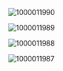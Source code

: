 ![1000011990](https://github.com/togetherforeverr/togetherforeverr/assets/154046711/235572fc-da3f-476b-ad3f-587d0a9f91f8)

![1000011989](https://github.com/togetherforeverr/togetherforeverr/assets/154046711/bb9b867d-5232-4cc5-abf7-4da81ca926d4)

![1000011988](https://github.com/togetherforeverr/togetherforeverr/assets/154046711/b5a84716-06df-4210-8afc-b7cfe9a6f566)

![1000011987](https://github.com/togetherforeverr/togetherforeverr/assets/154046711/b68053d9-492e-4565-a0df-499c529e2f87)

